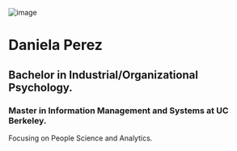 ![image](https://www.greenbelt.org/wp-content/uploads/2022/02/UCBerkeley_Canva.jpg)

# Daniela Perez

## Bachelor in Industrial/Organizational Psychology.

### Master in Information Management and Systems at UC Berkeley.

Focusing on People Science and Analytics.




